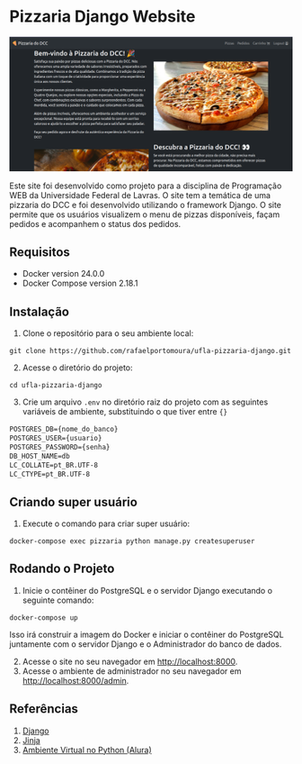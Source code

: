 # Pizzaria Django Website

![Imagem do Site][site]

Este site foi desenvolvido como projeto para a disciplina de Programação WEB da Universidade Federal de Lavras. O site tem a temática de uma pizzaria do DCC e foi desenvolvido utilizando o framework Django. O site permite que os usuários visualizem o menu de pizzas disponíveis, façam pedidos e acompanhem o status dos pedidos.

## Requisitos

- Docker version 24.0.0
- Docker Compose version 2.18.1

## Instalação

1. Clone o repositório para o seu ambiente local:

```shell
git clone https://github.com/rafaelportomoura/ufla-pizzaria-django.git
```

2. Acesse o diretório do projeto:

```shell
cd ufla-pizzaria-django
```

3. Crie um arquivo `.env` no diretório raiz do projeto com as seguintes variáveis de ambiente, substituindo
   o que tiver entre `{}`

```.env
POSTGRES_DB={nome_do_banco}
POSTGRES_USER={usuario}
POSTGRES_PASSWORD={senha}
DB_HOST_NAME=db
LC_COLLATE=pt_BR.UTF-8
LC_CTYPE=pt_BR.UTF-8
```

## Criando super usuário

1. Execute o comando para criar super usuário:

```shell
docker-compose exec pizzaria python manage.py createsuperuser
```

## Rodando o Projeto

1. Inicie o contêiner do PostgreSQL e o servidor Django executando o seguinte comando:

```shell
docker-compose up
```

Isso irá construir a imagem do Docker e iniciar o contêiner do PostgreSQL juntamente com o servidor Django e o Administrador do banco de dados.

2. Acesse o site no seu navegador em [http://localhost:8000](http://localhost:8000).
3. Acesse o ambiente de administrador no seu navegador em [http://localhost:8000/admin](http://localhost:8000/admin).

## Referências

1. [Django][djangoproject]
2. [Jinja][jinja]
3. [Ambiente Virtual no Python (Alura)][alura]

<!-- LINKS -->

[alura]: https://www.alura.com.br/artigos/ambientes-virtuais-em-python?gclid=EAIaIQobChMI8qTH16jp_gIVfWpvBB21_QsdEAAYASAAEgIwI_D_BwE
[djangoproject]: https://docs.djangoproject.com/en/4.2/
[jinja]: https://jinja.palletsprojects.com/en/3.1.x/
[site]: ./assets/site.png
